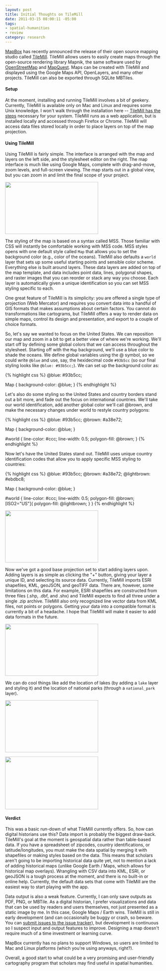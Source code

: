 ```yaml
--- 
layout: post
title: Initial Thoughts on TileMill
date: 2011-03-15 08:00:11 -05:00
tags:
- spatial-humanities
- review
category: research
---
```

<a href="http://mapbox.com/">MapBox</a> has recently announced the release of their open source mapping studio called <a href="http://tilemill.com/">TileMill</a>. TileMill allows users to easily create maps through the open-source rendering library Mapnik, the same software used by <a href="http://www.openstreetmap.org/">OpenStreetMap</a> and <a href="http://www.mapquest.com">MapQuest</a>. Maps can be created with TileMill and displayed using the Google Maps API, OpenLayers, and many other projects. TileMill can also be exported through SQLite MBTiles.

<h4>Setup</h4>
At the moment, installing and running TileMill involves a bit of geekery. Currently, TileMill is available only on Mac and Linux and requires some Unix knowledge. I won't walk through the installation here -- <a href="http://tilemill.com/index.html">TileMill has the steps</a> necessary for your system. TileMill runs as a web application, but is installed locally and accessed through Firefox or Chrome. TileMill will access data files stored locally in order to place layers on top of the map projection. 

<h4>Using TileMill</h4>
Using TileMill is fairly simple. The interface is arranged with the map and layers on the left side, and the stylesheet editor on the right. The map interface is much like using Google Maps, complete with drag-and-move, zoom levels, and full-screen viewing. The map starts out in a global view, but you can zoom in and limit the final scope of your project.

<a href="http://www.jasonheppler.org/wp-content/uploads/2011/03/tilemill_new.png"><img src="http://www.jasonheppler.org/wp-content/uploads/2011/03/tilemill_new-300x168.png" alt="" title="tilemill_new" width="300" height="168" class="aligncenter size-medium wp-image-1373" /></a>

The styling of the map is based on a syntax called MSS. Those familiar with CSS will instantly be comfortable working with MSS code. MSS styles opens with one default style called <code>Map</code> that allows you to set the background color (e.g., color of the oceans). TileMill also defaults a <code>world</code> layer that sets up some useful starting points and sensible color scheme. Everything else is built around layers. These data layers are added on top of the map template, and data includes point data, lines, polygonal shapes, and raster images that you can reorder or stack any way you choose. Each layer is automatically given a unique identification so you can set MSS styling specific to each. 

One great feature of TileMill is its simplicity: you are offered a single type of projection (Web Mercator) and requires you convert data into a handful of GIS formats that makes assumptions about certain factors. You cannot do transformations like cartograms, but TileMill offers a way to render data on simple maps, control its design and presentation, and export to a couple of choice formats.

So, let's say we wanted to focus on the United States. We can reposition our map and zoom in a bit to get a better view of where we're working. We'll start off by defining some global colors that we can access throughout the stylesheet. Starting off with the <code>Map</code> background, we'll use a blue color to shade the oceans. We define global variables using the @ symbol, so we could write <code>@blue</code> and use, say, the hexidecimal code <code>#93b5cc</code> (so our final styling looks like <code>@blue: #93b5cc;</code>). We can set up the background color as:

{% highlight css %}
@blue: #93b5cc;

Map {
  background-color: @blue;
}
{% endhighlight %}

Let's also do some styling so the United States and country borders stand out a bit more, and fade out the focus on international countries. We'll take our world identification, add another global color we'll call @brown, and make the necessary changes under world to restyle country polygons:

{% highlight css %}
@blue: #93b5cc;
@brown: #a38e72;

Map {
  background-color: @blue;
}

#world {
  line-color: #ccc;
  line-width: 0.5;
  polygon-fill: @brown;
}
{% endhighlight %}

Now let's have the United States stand out. TileMill uses unique country identification codes that allow you to apply specific MSS styling to countries:

{% highlight css %}
@blue: #93b5cc;
@brown: #a38e72;
@lightbrown: #ebdbc8;

Map {
  background-color: @blue;
}

#world {
  line-color: #ccc;
  line-width: 0.5;
  polygon-fill: @brown;
  [ISO2="US"]{
  polygon-fill: @lightbrown;
  }
}
{% endhighlight %}

<a href="http://www.jasonheppler.org/wp-content/uploads/2011/03/tilemill_us.png"><img src="http://www.jasonheppler.org/wp-content/uploads/2011/03/tilemill_us-300x169.png" alt="" title="tilemill_us" width="300" height="168" class="aligncenter size-medium wp-image-1374" /></a>

Now we've got a good base projection set to start adding layers upon. Adding layers is as simple as clicking the "+" button, giving your layer a unique ID, and selecting its source data. Currently, TileMill imports ESRI shapefiles, KML, geoJSON, and geoTIFF data. There are, however, some limitations on this data. For example, ESRI shapefiles are constructed from three files (.shp, .dbf, and .shx) and TileMill expects to find all three under a single .zip archive. TileMill also only recognized line vector data from KML files, not points or polygons. Getting your data into a compatible format is currently a bit of a headache. I hope that TileMill will make it easier to add data formats in the future.

<a href="http://www.jasonheppler.org/wp-content/uploads/2011/03/tilemill_layer.png"><img src="http://www.jasonheppler.org/wp-content/uploads/2011/03/tilemill_layer-300x169.png" alt="" title="tilemill_layer" width="300" height="168" class="aligncenter size-medium wp-image-1375" /></a>

We can do cool things like add the location of lakes (by adding a <code>lake</code> layer and styling it) and the location of national parks (through a <code>national_park</code> layer).

<a href="http://www.jasonheppler.org/wp-content/uploads/2011/03/tilemill_lakes.png"><img src="http://www.jasonheppler.org/wp-content/uploads/2011/03/tilemill_lakes-300x168.png" alt="" title="tilemill_lakes" width="300" height="168" class="aligncenter size-medium wp-image-1376" /></a>

<a href="http://www.jasonheppler.org/wp-content/uploads/2011/03/tilemill_natlparks.png"><img src="http://www.jasonheppler.org/wp-content/uploads/2011/03/tilemill_natlparks-300x170.png" alt="" title="tilemill_natlparks" width="300" height="170" class="aligncenter size-medium wp-image-1389" /></a>

<h4>Verdict</h4>

This was a basic run-down of what TileMill currently offers. So, how can digital historians use this? Data import is probably the biggest draw-back. TileMill's goal at the moment is geospatial data rather than table-based data. If you have a spreadsheet of zipcodes, country identifications, or latitude/longitudes, you must make the data spatial by merging it with shapefiles or making styles based on the data. This means that scholars aren't going to be importing historical data quite yet, not to mention a lack of adding historical maps (unlike Google Earth / Maps, which allows for historical map overlays). Wrangling with CSV data into KML, ESRI, or geoJSON is a tough process at the moment, and there is no built-in or online help. Currently, the default data sets that come with TileMill are the easiest way to start playing with the app.

Data output is also a weak feature. Currently, I can only save outputs as PDF, PNG, or MBTile. As a digital historian, I prefer visualizations and data that can be used by readers and users themselves, not just presented as a static image by me. In this case, Google Maps / Earth wins. TileMill is still in early development (and can occasionally be buggy or crash, so beware. You can <a href="https://github.com/mapbox/tilemill/issues">submit issues to the issue tracker</a>), but development is continuous so I suspect input and output features to improve. Designing a map doesn't require much of a time investment or learning curve. 

MapBox currently has no plans to support Windows, so users are limited to Mac and Linux platforms (which you're using anyways, right?). 

Overall, a good start to what could be a very promising and user-friendly cartography program that scholars may find useful in spatial humanities.
